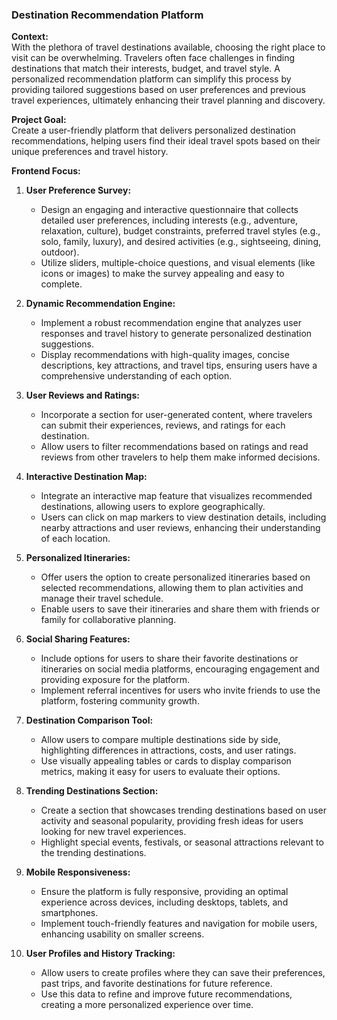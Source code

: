 ### Destination Recommendation Platform

**Context:**  
With the plethora of travel destinations available, choosing the right place to visit can be overwhelming. Travelers often face challenges in finding destinations that match their interests, budget, and travel style. A personalized recommendation platform can simplify this process by providing tailored suggestions based on user preferences and previous travel experiences, ultimately enhancing their travel planning and discovery.

**Project Goal:**  
Create a user-friendly platform that delivers personalized destination recommendations, helping users find their ideal travel spots based on their unique preferences and travel history.

**Frontend Focus:**

1. **User Preference Survey:**  
   - Design an engaging and interactive questionnaire that collects detailed user preferences, including interests (e.g., adventure, relaxation, culture), budget constraints, preferred travel styles (e.g., solo, family, luxury), and desired activities (e.g., sightseeing, dining, outdoor).
   - Utilize sliders, multiple-choice questions, and visual elements (like icons or images) to make the survey appealing and easy to complete.

2. **Dynamic Recommendation Engine:**  
   - Implement a robust recommendation engine that analyzes user responses and travel history to generate personalized destination suggestions.
   - Display recommendations with high-quality images, concise descriptions, key attractions, and travel tips, ensuring users have a comprehensive understanding of each option.

3. **User Reviews and Ratings:**  
   - Incorporate a section for user-generated content, where travelers can submit their experiences, reviews, and ratings for each destination.
   - Allow users to filter recommendations based on ratings and read reviews from other travelers to help them make informed decisions.

4. **Interactive Destination Map:**  
   - Integrate an interactive map feature that visualizes recommended destinations, allowing users to explore geographically.
   - Users can click on map markers to view destination details, including nearby attractions and user reviews, enhancing their understanding of each location.

5. **Personalized Itineraries:**  
   - Offer users the option to create personalized itineraries based on selected recommendations, allowing them to plan activities and manage their travel schedule.
   - Enable users to save their itineraries and share them with friends or family for collaborative planning.

6. **Social Sharing Features:**  
   - Include options for users to share their favorite destinations or itineraries on social media platforms, encouraging engagement and providing exposure for the platform.
   - Implement referral incentives for users who invite friends to use the platform, fostering community growth.

7. **Destination Comparison Tool:**  
   - Allow users to compare multiple destinations side by side, highlighting differences in attractions, costs, and user ratings.
   - Use visually appealing tables or cards to display comparison metrics, making it easy for users to evaluate their options.

8. **Trending Destinations Section:**  
   - Create a section that showcases trending destinations based on user activity and seasonal popularity, providing fresh ideas for users looking for new travel experiences.
   - Highlight special events, festivals, or seasonal attractions relevant to the trending destinations.

9. **Mobile Responsiveness:**  
   - Ensure the platform is fully responsive, providing an optimal experience across devices, including desktops, tablets, and smartphones.
   - Implement touch-friendly features and navigation for mobile users, enhancing usability on smaller screens.

10. **User Profiles and History Tracking:**  
    - Allow users to create profiles where they can save their preferences, past trips, and favorite destinations for future reference.
    - Use this data to refine and improve future recommendations, creating a more personalized experience over time.